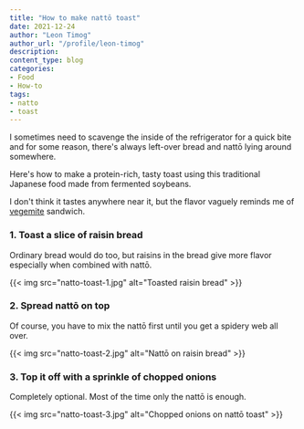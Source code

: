 ```yaml
---
title: "How to make nattō toast"
date: 2021-12-24
author: "Leon Timog"
author_url: "/profile/leon-timog"
description: 
content_type: blog
categories:
- Food
- How-to
tags:
- natto
- toast
---
```

I sometimes need to scavenge the inside of the refrigerator for a quick bite and for some reason, there's always left-over bread and nattō lying around somewhere.

Here's how to make a protein-rich, tasty toast using this traditional Japanese food made from fermented soybeans.

I don't think it tastes anywhere near it, but the flavor vaguely reminds me of [vegemite](https://en.wikipedia.org/wiki/Vegemite) sandwich.

### 1. Toast a slice of raisin bread

Ordinary bread would do too, but raisins in the bread give more flavor especially when combined with nattō.

{{< img src="natto-toast-1.jpg" alt="Toasted raisin bread" >}}

### 2. Spread nattō on top

Of course, you have to mix the nattō first until you get a spidery web all over.

{{< img src="natto-toast-2.jpg" alt="Nattō on raisin bread" >}}

### 3. Top it off with a sprinkle of chopped onions

Completely optional. Most of the time only the nattō is enough.

{{< img src="natto-toast-3.jpg" alt="Chopped onions on nattō toast" >}}

